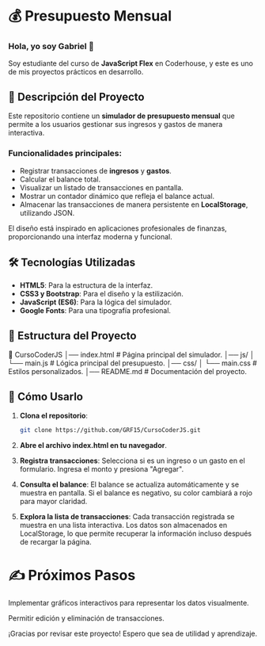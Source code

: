 # 💰 Presupuesto Mensual

### Hola, yo soy Gabriel 👋  
Soy estudiante del curso de **JavaScript Flex** en Coderhouse, y este es uno de mis proyectos prácticos en desarrollo.

## 📌 Descripción del Proyecto  
Este repositorio contiene un **simulador de presupuesto mensual** que permite a los usuarios gestionar sus ingresos y gastos de manera interactiva.  
### Funcionalidades principales:
- Registrar transacciones de **ingresos** y **gastos**.
- Calcular el balance total.
- Visualizar un listado de transacciones en pantalla.
- Mostrar un contador dinámico que refleja el balance actual.
- Almacenar las transacciones de manera persistente en **LocalStorage**, utilizando JSON.

El diseño está inspirado en aplicaciones profesionales de finanzas, proporcionando una interfaz moderna y funcional.

## 🛠️ Tecnologías Utilizadas  
- **HTML5**: Para la estructura de la interfaz.
- **CSS3 y Bootstrap**: Para el diseño y la estilización.
- **JavaScript (ES6)**: Para la lógica del simulador.
- **Google Fonts**: Para una tipografía profesional.

## 📂 Estructura del Proyecto
📁 CursoCoderJS 
│── index.html # Página principal del simulador. 
│── js/ 
│   └── main.js # Lógica principal del presupuesto. 
│── css/ 
│   └── main.css # Estilos personalizados. 
│── README.md # Documentación del proyecto.

## 🚀 Cómo Usarlo  
1. **Clona el repositorio**:
   ```bash
   git clone https://github.com/GRF15/CursoCoderJS.git
2. **Abre el archivo index.html en tu navegador**.

3. **Registra transacciones**:
           Selecciona si es un ingreso o un gasto en el formulario.
           Ingresa el monto y presiona "Agregar".
   
4. **Consulta el balance**:
           El balance se actualiza automáticamente y se muestra en pantalla.
           Si el balance es negativo, su color cambiará a rojo para mayor claridad.
   
5. **Explora la lista de transacciones**:
          Cada transacción registrada se muestra en una lista interactiva.
          Los datos son almacenados en LocalStorage, lo que permite recuperar la información incluso después de recargar la página.

# ✍️ Próximos Pasos
Implementar gráficos interactivos para representar los datos visualmente.

Permitir edición y eliminación de transacciones.

¡Gracias por revisar este proyecto! Espero que sea de utilidad y aprendizaje.
